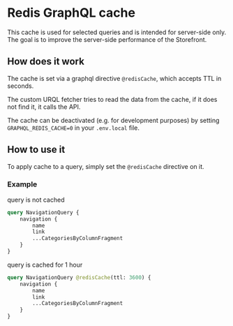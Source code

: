 # Redis GraphQL cache

This cache is used for selected queries and is intended for server-side only. The goal is to improve the server-side performance of the Storefront.

## How does it work

The cache is set via a graphql directive `@redisCache`, which accepts TTL in seconds.

The custom URQL fetcher tries to read the data from the cache, if it does not find it, it calls the API.

The cache can be deactivated (e.g. for development purposes) by setting `GRAPHQL_REDIS_CACHE=0` in your `.env.local` file.

## How to use it

To apply cache to a query, simply set the `@redisCache` directive on it.

### Example

query is not cached

```graphql
query NavigationQuery {
    navigation {
        name
        link
        ...CategoriesByColumnFragment
    }
}
```

query is cached for 1 hour

```graphql
query NavigationQuery @redisCache(ttl: 3600) {
    navigation {
        name
        link
        ...CategoriesByColumnFragment
    }
}
```
